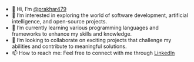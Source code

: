 - 👋 Hi, I’m [@prakhar479](https://github.com/prakhar479)
- 👀 I’m interested in exploring the world of software development, artificial intelligence, and open-source projects.
- 🌱 I’m currently learning various programming languages and frameworks to enhance my skills and knowledge.
- 💞️ I’m looking to collaborate on exciting projects that challenge my abilities and contribute to meaningful solutions.
- 📫 How to reach me: Feel free to connect with me through [LinkedIn](https://www.linkedin.com/in/prakhar-singhal-a9437b26b/)
<!---
prakhar479/prakhar479 is a ✨ special ✨ repository because its `README.md` (this file) appears on your GitHub profile.
You can click the Preview link to take a look at your changes.
--->
